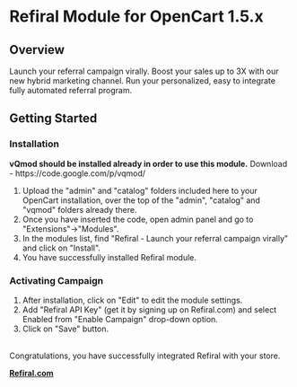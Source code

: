 <h1>Refiral Module for OpenCart 1.5.x</h1>

<h2>Overview</h2>
Launch your referral campaign virally.
Boost your sales up to 3X with our new hybrid marketing channel. Run your personalized, easy to integrate fully automated referral program.


<h2>Getting Started</h2>
<h3>Installation</h3>
<strong>vQmod should be installed already in order to use this module.</strong> Download - https://code.google.com/p/vqmod/
<ol>
<li>Upload the "admin" and "catalog" folders included here to your OpenCart installation, over the top of the "admin", "catalog" and "vqmod" folders already there.</li>
<li>Once you have inserted the code, open admin panel and go to "Extensions"->"Modules".</li>
<li>In the modules list, find "Refiral - Launch your referral campaign virally" and click on "Install".</li>
<li>You have successfully installed Refiral module.</li>
</ol>

<h3>Activating Campaign</h3>
<ol>
<li>After installation, click on "Edit" to edit the module settings.</li>
<li>Add "Refiral API Key" (get it by signing up on Refiral.com) and select Enabled from "Enable Campaign" drop-down option.</li>
<li>Click on "Save" button.</li>
</ol>
<br/>
Congratulations, you have successfully integrated Refiral with your store.

<strong><a href="http://www.refiral.com" target="_blank">Refiral.com</a></strong>
